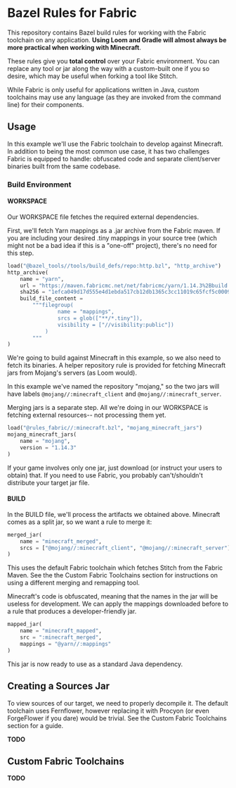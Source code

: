# Bazel Rules for Fabric

This repository contains Bazel build rules for working with the Fabric
toolchain on any application. **Using Loom and Gradle will almost always
be more practical when working with Minecraft**.

These rules give you **total control** over your Fabric environment. You can
replace any tool or jar along the way with a custom-built one if you so desire,
which may be useful when forking a tool like Stitch.

While Fabric is only useful for applications written in Java, custom toolchains
may use any language (as they are invoked from the command line) for their
components.

## Usage

In this example we'll use the Fabric toolchain to develop against Minecraft.
In addition to being the most common use case, it has two challenges Fabric
is equipped to handle: obfuscated code and separate client/server binaries
built from the same codebase.

### Build Environment

#### WORKSPACE

Our WORKSPACE file fetches the required external dependencies.

First, we'll fetch Yarn mappings as a .jar archive from the Fabric maven. If
you are including your desired .tiny mappings in your source tree (which might
not be a bad idea if this is a "one-off" project), there's no need for this
step.

```python
load("@bazel_tools//tools/build_defs/repo:http.bzl", "http_archive")
http_archive(
    name = "yarn",
    url = "https://maven.fabricmc.net/net/fabricmc/yarn/1.14.3%2Bbuild.9/yarn-1.14.3%2Bbuild.9.jar",
    sha256 = "1efca049d17d555e4d1ebda517cb12db1365c3cc11019c65fcf5c00091e9199a",
    build_file_content =
        """filegroup(
                name = "mappings",
                srcs = glob(["**/*.tiny"]),
                visibility = ["//visibility:public"])
            )
        """
)
```

We're going to build against Minecraft in this example, so we also need to
fetch its binaries. A helper repository rule is provided for fetching
Minecraft jars from Mojang's servers (as Loom would).

In this example we've named the repository "mojang," so the two jars will
have labels `@mojang//:minecraft_client` and `@mojang//:minecraft_server`.

Merging jars is a separate step. All we're doing in our WORKSPACE is
fetching external resources-- not processing them yet.

```python
load("@rules_fabric//:minecraft.bzl", "mojang_minecraft_jars")
mojang_minecraft_jars(
    name = "mojang",
    version = "1.14.3"
)
```

If your game involves only one jar, just download (or instruct your users to
obtain) that. If you need to use Fabric, you probably can't/shouldn't distribute
your target jar file.

#### BUILD

In the BUILD file, we'll process the artifacts we obtained above. Minecraft 
comes as a split jar, so we want a rule to merge it:

```python
merged_jar(
    name = "minecraft_merged",
    srcs = ["@mojang//:minecraft_client", "@mojang//:minecraft_server"]
)
```

This uses the default Fabric toolchain which fetches Stitch from the Fabric
Maven. See the the Custom Fabric Toolchains section for instructions on using
a different merging and remapping tool.

Minecraft's code is obfuscated, meaning that the names in the jar will be
useless for development. We can apply the mappings downloaded before to a rule
that produces a developer-friendly jar.

```python
mapped_jar(
    name = "minecraft_mapped",
    src = ":minecraft_merged",
    mappings = "@yarn//:mappings"
)
```

This jar is now ready to use as a standard Java dependency.

## Creating a Sources Jar

To view sources of our target, we need to properly decompile it. The default
toolchain uses Fernflower, however replacing it with Procyon (or even
ForgeFlower if you dare) would be trivial. See the Custom Fabric Toolchains
section for a guide.

**TODO**

## Custom Fabric Toolchains

**TODO**
